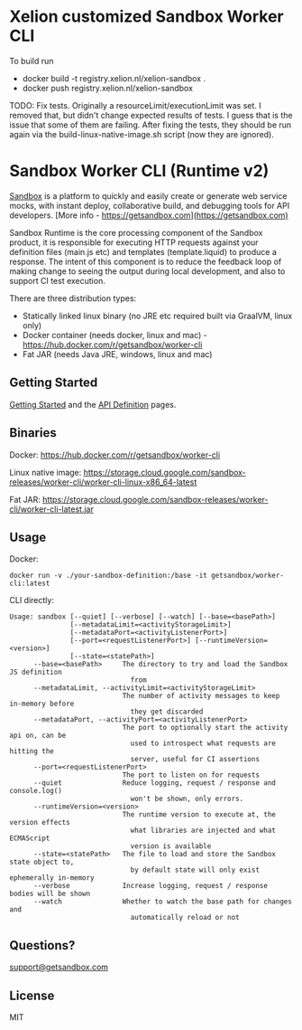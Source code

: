 # Xelion customized Sandbox Worker CLI

To build run
- docker build  -t registry.xelion.nl/xelion-sandbox .
- docker push registry.xelion.nl/xelion-sandbox

TODO:
Fix tests. Originally a resourceLimit/executionLimit was set. I removed that, but didn't change expected results of tests. I guess that is the issue that some of them are failing.
After fixing the tests, they should be run again via the build-linux-native-image.sh script (now they are ignored).


# Sandbox Worker CLI (Runtime v2)

[Sandbox](https://getsandbox.com) is a platform to quickly and easily create or generate web service mocks, with instant deploy, collaborative build, and debugging tools for API developers. [More info - https://getsandbox.com](https://getsandbox.com)

Sandbox Runtime is the core processing component of the Sandbox product, it is responsible for executing HTTP requests against your definition files (main.js etc) and templates (template.liquid) to produce a response. 
The intent of this component is to reduce the feedback loop of making change to seeing the output during local development, and also to support CI test execution. 

There are three distribution types:
- Statically linked linux binary (no JRE etc required built via GraalVM, linux only)
- Docker container (needs docker, linux and mac) - https://hub.docker.com/r/getsandbox/worker-cli
- Fat JAR (needs Java JRE, windows, linux and mac) 

## Getting Started

[Getting Started](https://getsandbox.com/docs/getting-started) and the [API Definition](https://getsandbox.com/docs/sandbox-api) pages.

## Binaries

Docker: https://hub.docker.com/r/getsandbox/worker-cli

Linux native image: https://storage.cloud.google.com/sandbox-releases/worker-cli/worker-cli-linux-x86_64-latest

Fat JAR: https://storage.cloud.google.com/sandbox-releases/worker-cli/worker-cli-latest.jar


## Usage

Docker:

```
docker run -v ./your-sandbox-definition:/base -it getsandbox/worker-cli:latest
```

CLI directly:
```
Usage: sandbox [--quiet] [--verbose] [--watch] [--base=<basePath>]
               [--metadataLimit=<activityStorageLimit>]
               [--metadataPort=<activityListenerPort>]
               [--port=<requestListenerPort>] [--runtimeVersion=<version>]
               [--state=<statePath>]
      --base=<basePath>     The directory to try and load the Sandbox JS definition
                              from
      --metadataLimit, --activityLimit=<activityStorageLimit>
                            The number of activity messages to keep in-memory before
                              they get discarded
      --metadataPort, --activityPort=<activityListenerPort>
                            The port to optionally start the activity api on, can be
                              used to introspect what requests are hitting the
                              server, useful for CI assertions
      --port=<requestListenerPort>
                            The port to listen on for requests
      --quiet               Reduce logging, request / response and console.log()
                              won't be shown, only errors.
      --runtimeVersion=<version>
                            The runtime version to execute at, the version effects
                              what libraries are injected and what ECMAScript
                              version is available
      --state=<statePath>   The file to load and store the Sandbox state object to,
                              by default state will only exist ephemerally in-memory
      --verbose             Increase logging, request / response bodies will be shown
      --watch               Whether to watch the base path for changes and
                              automatically reload or not
```

## Questions?

support@getsandbox.com

## License

MIT
